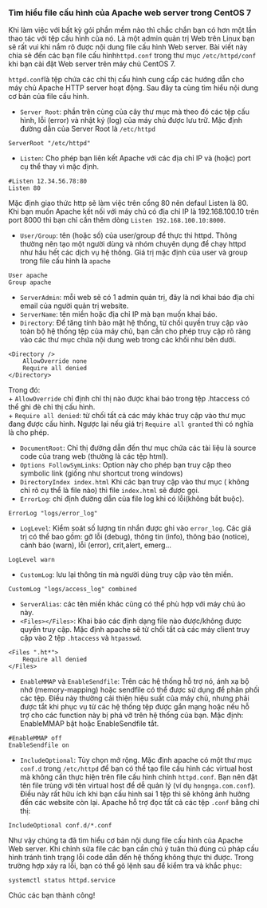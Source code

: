 ### Tìm hiểu file cấu hình của Apache web server trong CentOS 7  
Khi làm việc với bất kỳ gói phần mềm nào thì chắc chắn bạn có hơn một lần thao tác với tệp cấu hình của nó. Là một admin quản trị Web trên Linux bạn sẽ rất vui khi nắm rõ được nội dung file cấu hình Web server. Bài viết này chia sẻ đến các bạn file cấu hình`httpd.conf` trong thư mục `/etc/httpd/conf` khi bạn cài đặt Web server trên máy chủ CentOS 7.  
  
`httpd.conf`là tệp chứa các chỉ thị cấu hình cung cấp các hướng dẫn cho máy chủ Apache HTTP server hoạt động. Sau đây ta cùng tìm hiểu nội dung cơ bản của file cấu hình.   
- `Server Root`: phần trên cùng của cây thư mục mà theo đó các tệp cấu hình, lỗi (error) và nhật ký (log) của máy chủ được lưu trữ. Mặc định đường dẫn của Server Root là `/etc/httpd`  
```
ServerRoot "/etc/httpd"
```  
- `Listen`: Cho phép bạn liên kết Apache với các địa chỉ IP và (hoặc) port cụ thể thay vì mặc định. 
```
#Listen 12.34.56.78:80
Listen 80
```  
Mặc định giao thức http sẽ làm việc trên cổng 80 nên defaul Listen là 80. Khi bạn muốn Apache kết nối với máy chủ có địa chỉ IP là 192.168.100.10 trên port 8000 thì bạn chỉ cần thêm dòng `Listen 192.168.100.10:8000`.  
- `User/Group`: tên (hoặc số) của user/group để thực thi httpd. Thông thường nên tạo một người dùng và nhóm chuyên dụng để chạy httpd như hầu hết các dịch vụ hệ thống. Giá trị mặc định của user và group trong file cấu hình là `apache`  
```
User apache
Group apache
```  
- `ServerAdmin`: mỗi web sẽ có 1 admin quản trị, đây là nơi khai báo địa chỉ email của người quản trị website.  
- `ServerName`: tên miền hoặc địa chỉ IP mà bạn muốn khai báo.  
- `Directory`: Để tăng tính bảo mật hệ thống, từ chối quyền truy cập vào toàn bộ hệ thống tệp của máy chủ, bạn cần cho phép truy cập rõ ràng vào các thư mục chứa nội dung web trong các khối <Directory> như bên dưới.  
```
<Directory />
    AllowOverride none
    Require all denied
</Directory>
```  
Trong đó:  
    +  `AllowOverride` chỉ định chỉ thị nào được khai báo trong tệp .htaccess có thể ghi đè chỉ thị cấu hình.  
    +  `Require all denied`: từ chối tất cả các máy khác truy cập vào thư mục đang được cấu hình. Ngược lại nếu giá trị `Require all granted` thì có nghĩa là cho phép.  

- `DocumentRoot`: Chỉ thị đường dẫn đến thư mục chứa các tài liệu là source code của trang web (thường là các tệp html).  
- `Options FollowSymLinks`: Option này cho phép bạn truy cập theo symbolic link (giống như shortcut trong windows)  
- `DirectoryIndex index.html` Khi các bạn truy cập vào thư mục ( không chỉ rõ cụ thể là file nào) thì file `index.html` sẽ được gọi.  
- `ErrorLog`: chỉ định đường dẫn của file log khi có lỗi(không bắt buộc).  
```
ErrorLog "logs/error_log"
```
- `LogLevel`: Kiểm soát số lượng tin nhắn được ghi vào `error_log`. Các giá trị có thể bao gồm: gỡ lỗi (debug), thông tin (info), thông báo (notice), cảnh báo (warn), lỗi (error), crit,alert, emerg...  
```
LogLevel warn
```
- `CustomLog`: lưu lại thông tin mà người dùng truy cập vào tên miền.  
```
CustomLog "logs/access_log" combined
```  
- `ServerAlias`: các tên miền khác cũng có thể phù hợp với máy chủ ảo này.  
- `<Files></Files>`: Khai báo các định dạng file nào được/không được quyền truy cập. Mặc định apache sẽ từ chối tất cả các máy client truy cập vào 2 tệp `.htaccess` và `htpasswd`.  
```
<Files ".ht*">
    Require all denied
</Files> 
```  
- `EnableMMAP` và `EnableSendfile`: Trên các hệ thống hỗ trợ nó, ánh xạ bộ nhớ (memory-mapping) hoặc sendfile có thể được sử dụng để phân phối các tệp. Điều này thường cải thiện hiệu suất của máy chủ, nhưng phải được tắt khi phục vụ từ các hệ thống tệp được gắn mạng hoặc nếu hỗ trợ cho các function này bị phá vỡ trên hệ thống của bạn. Mặc định: EnableMMAP bật hoặc EnableSendfile tắt.  
```
#EnableMMAP off
EnableSendfile on
``` 
- `IncludeOptional`: Tùy chọn mở rộng. Mặc định apache có một thư mục `conf.d` trong `/etc/httpd` để bạn có thể tạo file cấu hình các virtual host mà không cần thực hiện trên file cấu hình chính `httpd.conf`. Bạn nên đặt tên file trùng với tên virtual host để dễ quản lý (ví dụ `hongnga.com.conf`). Điều này rất hữu ích khi bạn cấu hình sai 1 tệp thì sẽ không ảnh hưởng đến các website còn lại. Apache hỗ trợ đọc tất cả các tệp `.conf` bằng chỉ thị:
```
IncludeOptional conf.d/*.conf  
```  
Như vậy chúng ta đã tìm hiểu cơ bản nội dung file cấu hình của Apache Web server. Khi chỉnh sửa file các bạn cần chú ý tuân thủ đúng cú pháp cấu hình tránh tình trạng lỗi code dẫn đến hệ thống không thực thi được. Trong trường hợp xảy ra lỗi, bạn có thể gõ lệnh sau để kiểm tra và khắc phục:  
```
systemctl status httpd.service  
```  
Chúc các bạn thành công!  
